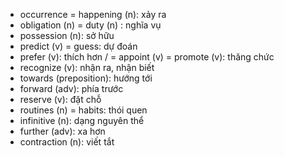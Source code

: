 - occurrence = happening (n): xảy ra
- obligation (n) = duty (n) : nghĩa vụ
- possession (n): sở hữu
- predict (v) = guess: dự đoán
- prefer (v): thích hơn / = appoint (v) = promote (v): thăng chức
- recognize (v): nhận ra, nhận biết
- towards (preposition): hướng tới
- forward (adv): phía trước
- reserve (v): đặt chỗ
- routines (n) = habits: thói quen
- infinitive (n): dạng nguyên thể
- further (adv): xa hơn
- contraction (n): viết tắt
